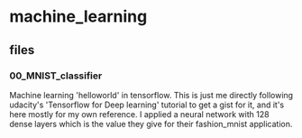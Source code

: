 # machine_learning
## files
### 00_MNIST_classifier
Machine learning 'helloworld' in tensorflow. This is just me directly following udacity's 'Tensorflow for Deep learning' tutorial to get a gist for it, and it's here mostly for my own reference. I applied a neural network with 128 dense layers which is the value they give for their fashion_mnist application.
